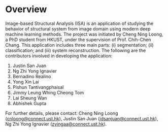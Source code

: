 # Overview

Image-based Structural Analysis (ISA) is an application of studying the behavior of structural system from image domain using modern deep machine learning methods. The project was initiated by Cheng Ning Loong, a PhD student from HKUST, under the supervision of Prof. Chih-Chen Chang. This application includes three main parts: (i) segmentation; (ii) classification; and (iii) system reconstruction. The following are the contributors involved in developing the application:
1. Justin San Juan
2. Ng Zhi Yong Ignavier
3. Bernadino Realino
4. Yong Xin Lai
5. Pishun Tantivangphaisal
6. Jimmy Leung Whing Cheong Tom
7. Lai Sheung Wan
8. Abhishek Gupta

For further details, please contact: Cheng Ning Loong (cnloong@connect.ust.hk), Justin San Juan (jdsanjuan@connect.ust.hk), Ng Zhi Yong Ignavier (zyingaa@connect.ust.hk).
